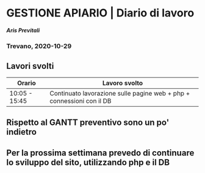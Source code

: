 # GESTIONE APIARIO | Diario di lavoro
##### Aris Previtali
### Trevano, 2020-10-29

## Lavori svolti


|Orario        |Lavoro svolto                 |
|--------------|------------------------------|
| 10:05 - 15:45 | Continuato lavorazione sulle pagine web + php + connessioni con il DB |


## 

## Rispetto al GANTT preventivo sono un po' indietro

## Per la prossima settimana prevedo di continuare lo sviluppo del sito, utilizzando php e il DB